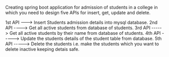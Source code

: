 Creating spring boot application for admission of students in a college in which you need to design five APIs for insert, get, update and delete.


1st API ---> Insert Students admission details into mysql database.
2nd API ----> Get all active students from database of students.
3rd API -----> Get all active students by their name from database of students.
4th API -----> Update the students details of the student table from database.
5th API -----> Delete the students i.e. make the students which you want to delete inactive keeping detais safe.
